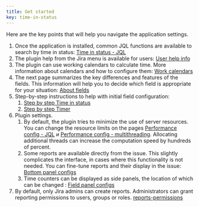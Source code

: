 ```yaml
---
title: Get started
key: time-in-status
---
```


Here are the key points that will help you navigate the application settings.  

1. Once the application is installed, common JQL functions are available to search by time in status: [Time in status - JQL](/docs/time-in-status/time-in-status-jql/)
2. The plugin help from the Jira menu is available for users: [User help info](/docs/time-in-status/user-help-info/) 
3. The plugin can use working calendars to calculate time. More information about calendars and how to configure them: [Work calendars](/docs/time-in-status/work-calendar/)
4. The next page summarizes the key differences and features of the fields. This information will help you to decide which field is appropriate for your situation: [About fields](/docs/time-in-status/about-fields/)
5. Step-by-step instructions to help with initial field configuration:
    1. [Step by step Time in status](/docs/time-in-status/step-by-step-time-in-status/)
    1. [Step by step Timer](/docs/time-in-status/step-by-step-timer/)
6. Plugin settings.
    1. By default, the plugin tries to minimize the use of server resources. You can change the resource limits on the pages [Performance config - JQL](/docs/time-in-status/performance-config-jql/) и [Performance config - multithreading](/docs/time-in-status/performance-config-multithreading/).  Allocating additional threads can increase the computation speed by hundreds of percent.
    1. Some reports are available directly from the issue. This slightly complicates the interface, in cases where this functionality is not needed. You can fine-tune reports and their display in the issue: [Bottom panel configs](/docs/time-in-status/bottom-panel-configs/)
    1. Time counters can be displayed as side panels, the location of which can be changed :  [Field panel configs](/docs/time-in-status/field-panel-configs/)
7. By default, only Jira admins can create reports. Administrators can grant reporting permissions to users, groups or roles. [reports-permissions](/docs/time-in-status/reports-permissions/)




   
    
   

